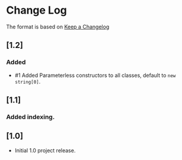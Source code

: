 # Change Log

The format is based on [Keep a Changelog](http://keepachangelog.com/) 

## [1.2]

### Added

- #1 Added Parameterless constructors to all classes, default to `new string[0]`.

## [1.1]

### Added indexing.

## [1.0]

- Initial 1.0 project release.